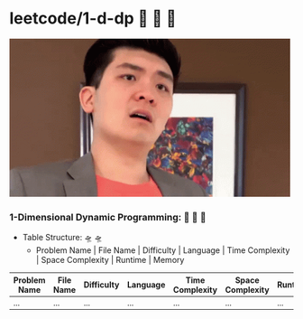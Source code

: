 # leetcode/1-d-dp :space_invader:	:space_invader:	:space_invader:	
![](https://github.com/guillermobermejo/leetcode/blob/main/f.gif)
### 1-Dimensional Dynamic Programming: :space_invader:	:space_invader:	:space_invader:	
- Table Structure: :flying_saucer: :flying_saucer:
  - Problem Name | File Name | Difficulty | Language | Time Complexity | Space Complexity | Runtime | Memory

|Problem Name|File Name|Difficulty|Language|Time Complexity|Space Complexity|Runtime|Memory|
|---|---|---|---|---|---|---|---|
|...|...|...|...|...|...|...|...|
